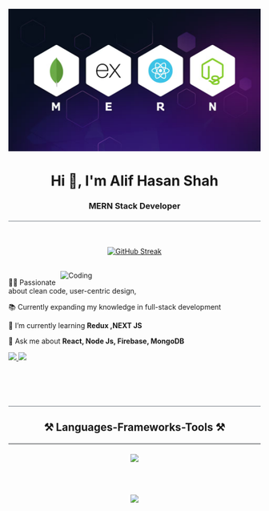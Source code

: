 [![A4alif](https://raw.githubusercontent.com/A4alif/A4alif/main/images/mern_banner1.jpg)](https://www.linkedin.com/in/alifhasanshah/)

<h1 align="center">Hi 👋, I'm Alif Hasan Shah</h1>
<h3 align="center">MERN Stack Developer</h3>

<div style="width: 100%; height: 1px; background-color: #6c757d; margin: 20px 0px;"></div>

<br>

<div align="center">

[![GitHub Streak](https://github-readme-streak-stats.herokuapp.com?user=A4alif&theme=react&card_width=650)](https://git.io/streak-stats)

</div>

<br>

<img align="right" alt="Coding" width="400" src="https://media0.giphy.com/media/qgQUggAC3Pfv687qPC/giphy.gif">

<div align="left">

👨‍💻 Passionate about clean code, user-centric design,

📚 Currently expanding my knowledge in full-stack development

🌱 I’m currently learning **Redux ,NEXT JS**

💬 Ask me about **React, Node Js, Firebase, MongoDB**

 </div>
 <div align="left" > 
  <a href="mailto:alifhasanshah.dev@gmail.com">
    <img src="https://img.shields.io/badge/Gmail-333333?style=for-the-badge&logo=gmail&logoColor=red" />
  </a>
  <a href="https://www.linkedin.com/in/alifhasanshah/" target="_blank">
    <img src="https://img.shields.io/badge/LinkedIn-0077B5?style=for-the-badge&logo=linkedin&logoColor=white" target="_blank" />
  </a>
</div>
<br>
<br>
<br>
<br>
<div style="width: 100%; height: 1px; background-color: #6c757d; margin: 20px 0px;"></div>
<h2 align="center">⚒️ Languages-Frameworks-Tools ⚒️</h2>
<div style="width: 100%; height: 1px; background-color: #212529; margin: 20px 0px;"></div>

<div align="center" >
    <p align="center">
        <img src="https://skillicons.dev/icons?i=html,css,sass,bootstrap,tailwind,javascript,react,nextjs" />
    </p>
    <br>
    <br>
    <p align="center">
        <img  src="https://skillicons.dev/icons?i=nodejs,express,mongodb,firebase,git,github,vscode,figma,postman" />
    </p>
</div>


